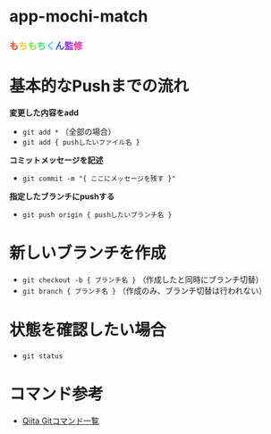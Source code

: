 # app-mochi-match
### <span style="color: #e83929;">も</span><span style="color: #e8c829;">ち</span><span style="color: #79e829;">も</span><span style="color: #29e869;">ち</span><span style="color: #29d8e8;">く</span><span style="color: #2949e8;">ん</span><span style="color: #9829e8;">監</span><span style="color: #e829a8;">修</span>

# 基本的なPushまでの流れ
**変更した内容をadd**  
- `git add *` （全部の場合）
- `git add { pushしたいファイル名 }`

**コミットメッセージを記述**  
- `git commit -m "{ ここにメッセージを残す }"`

**指定したブランチにpushする**  
- `git push origin { pushしたいブランチ名 }`  

# 新しいブランチを作成
- `git checkout -b { ブランチ名 }` （作成したと同時にブランチ切替）
- `git branch { ブランチ名 }` （作成のみ、ブランチ切替は行われない）

# 状態を確認したい場合
- `git status`  

# コマンド参考
- [Qiita Gitコマンド一覧](https://qiita.com/fukumone/items/73e1a9a62c5e4454263b)
